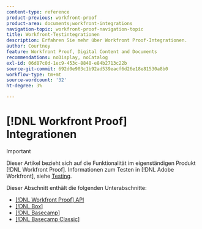 ```yaml
---
content-type: reference
product-previous: workfront-proof
product-area: documents;workfront-integrations
navigation-topic: workfront-proof-navigation-topic
title: Workfront-Testintegrationen
description: Erfahren Sie mehr über Workfront Proof-Integrationen.
author: Courtney
feature: Workfront Proof, Digital Content and Documents
recommendations: noDisplay, noCatalog
exl-id: 06d87c0d-1ec9-453c-8848-e84b2713c22b
source-git-commit: 692d0e903c1b92ad539eacf6d26e18e81530a8b0
workflow-type: tm+mt
source-wordcount: '32'
ht-degree: 3%

---
```


# [!DNL Workfront Proof] Integrationen

>[!IMPORTANT]
>
>Dieser Artikel bezieht sich auf die Funktionalität im eigenständigen Produkt [!DNL Workfront Proof]. Informationen zum Testen in [!DNL Adobe Workfront], siehe [Testing](../../review-and-approve-work/proofing/proofing.md).

Dieser Abschnitt enthält die folgenden Unterabschnitte:

* [[!DNL Workfront Proof] API](../../workfront-proof/wp-integrations/api/wp-api.md)
* [[!DNL Box]](../../workfront-proof/wp-integrations/box/box.md)
* [[!DNL Basecamp]](../../workfront-proof/wp-integrations/basecamp/basecamp.md)
* [[!DNL Basecamp Classic]](../../workfront-proof/wp-integrations/basecamp-classic/basecamp-classic.md)
